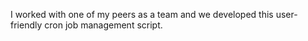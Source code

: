 I worked with one of my peers as a team and we developed this user-friendly cron job management script.
